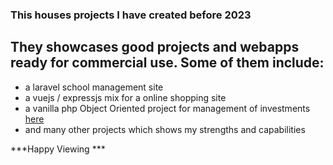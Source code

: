 ### This houses projects I have created before 2023 ###
They showcases good projects and webapps ready for commercial use. Some of them include:
--
- a laravel school management site
- a vuejs / expressjs mix for a online shopping site
- a vanilla php Object Oriented project for management of investments [here](./php-projects/ultimatecycler2.com)
- and many other projects which shows my strengths and capabilities

***Happy Viewing ***
